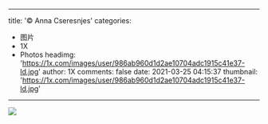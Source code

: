 
---
title: '© Anna Cseresnjes'
categories: 
 - 图片
 - 1X
 - Photos
headimg: 'https://1x.com/images/user/986ab960d1d2ae10704adc1915c41e37-ld.jpg'
author: 1X
comments: false
date: 2021-03-25 04:15:37
thumbnail: 'https://1x.com/images/user/986ab960d1d2ae10704adc1915c41e37-ld.jpg'
---

<div>   
<img src="https://1x.com/images/user/986ab960d1d2ae10704adc1915c41e37-ld.jpg" referrerpolicy="no-referrer">  
</div>
            